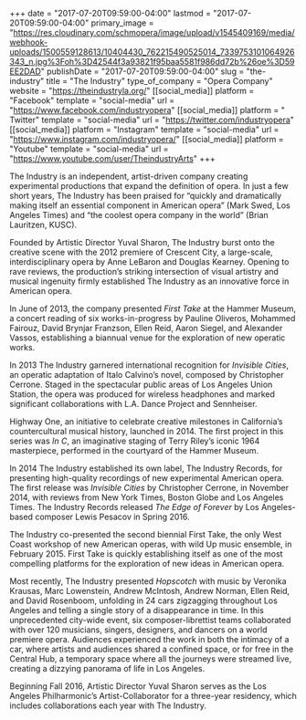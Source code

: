 +++
date = "2017-07-20T09:59:00-04:00"
lastmod = "2017-07-20T09:59:00-04:00"
primary_image = "https://res.cloudinary.com/schmopera/image/upload/v1545409169/media/webhook-uploads/1500559128613/10404430_762215490525014_7339753101064926343_n.jpg%3Foh%3D42544f3a93821f95baa5581f986dd72b%26oe%3D59EE2DAD"
publishDate = "2017-07-20T09:59:00-04:00"
slug = "the-industry"
title = "The Industry"
type_of_company = "Opera Company"
website = "https://theindustryla.org/"
[[social_media]]
platform = "Facebook"
template = "social-media"
url = "https://www.facebook.com/industryopera"
[[social_media]]
platform = " Twitter"
template = "social-media"
url = "https://twitter.com/industryopera"
[[social_media]]
platform = "Instagram"
template = "social-media"
url = "https://www.instagram.com/industryopera/"
[[social_media]]
platform = "Youtube"
template = "social-media"
url = "https://www.youtube.com/user/TheindustryArts"
+++

The Industry is an independent, artist-driven company creating experimental productions that expand the definition of opera. In just a few short years, The Industry has been praised for “quickly and dramatically making itself an essential component in American opera” (Mark Swed, Los Angeles Times) and “the coolest opera company in the world” (Brian Lauritzen, KUSC).

Founded by Artistic Director Yuval Sharon, The Industry burst onto the creative scene with the 2012 premiere of Crescent City, a large-scale, interdisciplinary opera by Anne LeBaron and Douglas Kearney. Opening to rave reviews, the production’s striking intersection of visual artistry and musical ingenuity firmly established The Industry as an innovative force in American opera.

In June of 2013, the company presented *First Take* at the Hammer Museum, a concert reading of six works-in-progress by Pauline Oliveros, Mohammed Fairouz, David Brynjar Franzson, Ellen Reid, Aaron Siegel, and Alexander Vassos, establishing a biannual venue for the exploration of new operatic works.

In 2013 The Industry garnered international recognition for *Invisible Cities*, an operatic adaptation of Italo Calvino’s novel, composed by Christopher Cerrone. Staged in the spectacular public areas of Los Angeles Union Station, the opera was produced for wireless headphones and marked significant collaborations with L.A. Dance Project and Sennheiser.

Highway One, an initiative to celebrate creative milestones in California’s countercultural musical history, launched in 2014. The first project in this series was *In C*, an imaginative staging of Terry Riley’s iconic 1964 masterpiece, performed in the courtyard of the Hammer Museum.

In 2014 The Industry established its own label, The Industry Records, for presenting high-quality recordings of new experimental American opera. The first release was *Invisible Cities* by Christopher Cerrone, in November 2014, with reviews from New York Times, Boston Globe and Los Angeles Times. The Industry Records released *The Edge of Forever* by Los Angeles-based composer Lewis Pesacov in Spring 2016.

The Industry co-presented the second biennial First Take, the only West Coast workshop of new American operas, with wild Up music ensemble, in February 2015. First Take is quickly establishing itself as one of the most compelling platforms for the exploration of new ideas in American opera.

Most recently, The Industry presented *Hopscotch* with music by Veronika Krausas, Marc Lowenstein, Andrew McIntosh, Andrew Norman, Ellen Reid, and David Rosenboom, unfolding in 24 cars zigzagging throughout Los Angeles and telling a single story of a disappearance in time. In this unprecedented city-wide event, six composer-librettist teams collaborated with over 120 musicians, singers, designers, and dancers on a world premiere opera. Audiences experienced the work in both the intimacy of a car, where artists and audiences shared a confined space, or for free in the Central Hub, a temporary space where all the journeys were streamed live, creating a dizzying panorama of life in Los Angeles.

Beginning Fall 2016, Artistic Director Yuval Sharon serves as the Los Angeles Philharmonic’s Artist-Collaborator for a three-year residency, which includes collaborations each year with The Industry.
